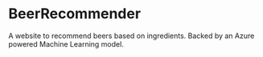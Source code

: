 BeerRecommender
===============

A website to recommend beers based on ingredients. Backed by an Azure powered Machine Learning model.
